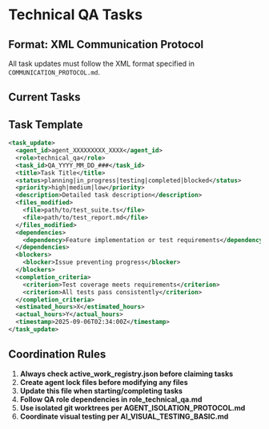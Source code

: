 # Technical QA Tasks

## Format: XML Communication Protocol
All task updates must follow the XML format specified in `COMMUNICATION_PROTOCOL.md`.

## Current Tasks

<!-- No active QA tasks -->

## Task Template
```xml
<task_update>
  <agent_id>agent_XXXXXXXXX_XXXX</agent_id>
  <role>technical_qa</role>
  <task_id>QA_YYYY_MM_DD_###</task_id>
  <title>Task Title</title>
  <status>planning|in_progress|testing|completed|blocked</status>
  <priority>high|medium|low</priority>
  <description>Detailed task description</description>
  <files_modified>
    <file>path/to/test_suite.ts</file>
    <file>path/to/test_report.md</file>
  </files_modified>
  <dependencies>
    <dependency>Feature implementation or test requirements</dependency>
  </dependencies>
  <blockers>
    <blocker>Issue preventing progress</blocker>
  </blockers>
  <completion_criteria>
    <criterion>Test coverage meets requirements</criterion>
    <criterion>All tests pass consistently</criterion>
  </completion_criteria>
  <estimated_hours>X</estimated_hours>
  <actual_hours>Y</actual_hours>
  <timestamp>2025-09-06T02:34:00Z</timestamp>
</task_update>
```

## Coordination Rules

1. **Always check active_work_registry.json before claiming tasks**
2. **Create agent lock files before modifying any files**
3. **Update this file when starting/completing tasks**
4. **Follow QA role dependencies in role_technical_qa.md**
5. **Use isolated git worktrees per AGENT_ISOLATION_PROTOCOL.md**
6. **Coordinate visual testing per AI_VISUAL_TESTING_BASIC.md**